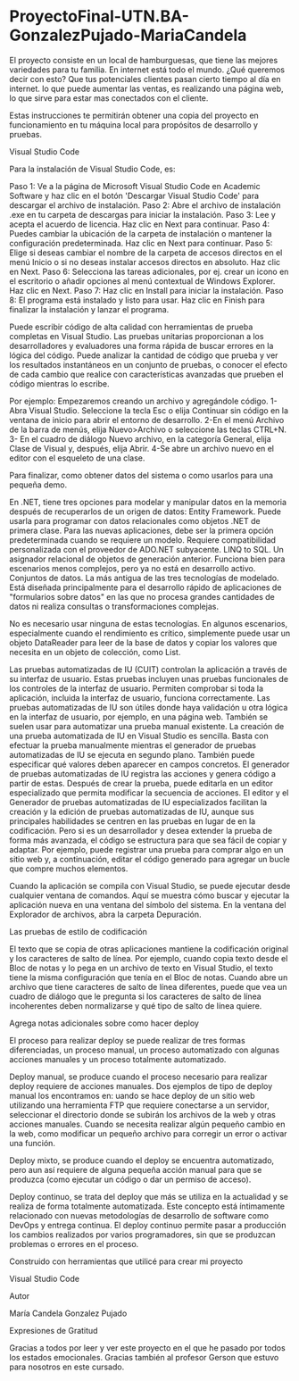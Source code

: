 # ProyectoFinal-UTN.BA-GonzalezPujado-MariaCandela

El proyecto consiste en un local de hamburguesas, que tiene las mejores variedades para tu familia. En internet está todo el mundo. ¿Qué queremos decir con esto? Que tus potenciales clientes pasan cierto tiempo al día en internet. lo que puede aumentar las ventas, es realizando una página web, lo que sirve para estar mas conectados con el cliente.

Estas instrucciones te permitirán obtener una copia del proyecto en funcionamiento en tu máquina local para propósitos de desarrollo y pruebas.

Visual Studio Code

Para la instalación de Visual Studio Code, es: 

Paso 1: Ve a la página de Microsoft Visual Studio Code en Academic Software y haz clic en el botón 'Descargar Visual Studio Code' para descargar el archivo de instalación.
Paso 2: Abre el archivo de instalación .exe en tu carpeta de descargas para iniciar la instalación.
Paso 3: Lee y acepta el acuerdo de licencia. Haz clic en Next para continuar.
Paso 4: Puedes cambiar la ubicación de la carpeta de instalación o mantener la configuración predeterminada. Haz clic en Next para continuar.
Paso 5: Elige si deseas cambiar el nombre de la carpeta de accesos directos en el menú Inicio o si no deseas instalar accesos directos en absoluto. Haz clic en Next.
Paso 6: Selecciona las tareas adicionales, por ej. crear un icono en el escritorio o añadir opciones al menú contextual de Windows Explorer. Haz clic en Next.
Paso 7: Haz clic en Install para iniciar la instalación.
Paso 8: El programa está instalado y listo para usar. Haz clic en Finish para finalizar la instalación y lanzar el programa.

Puede escribir código de alta calidad con herramientas de prueba completas en Visual Studio. Las pruebas unitarias proporcionan a los desarrolladores y evaluadores una forma rápida de buscar errores en la lógica del código. Puede analizar la cantidad de código que prueba y ver los resultados instantáneos en un conjunto de pruebas, o conocer el efecto de cada cambio que realice con características avanzadas que prueben el código mientras lo escribe.

Por ejemplo:
Empezaremos creando un archivo y agregándole código.
1-Abra Visual Studio. Seleccione la tecla Esc o elija Continuar sin código en la ventana de inicio para abrir el entorno de desarrollo.
2-En el menú Archivo de la barra de menús, elija Nuevo>Archivo o seleccione las teclas CTRL+N.
3- En el cuadro de diálogo Nuevo archivo, en la categoría General, elija Clase de Visual y, después, elija Abrir.
4-Se abre un archivo nuevo en el editor con el esqueleto de una clase.

Para finalizar, como obtener datos del sistema o como usarlos para una pequeña demo.

En .NET, tiene tres opciones para modelar y manipular datos en la memoria después de recuperarlos de un origen de datos:
Entity Framework. Puede usarla para programar con datos relacionales como objetos .NET de primera clase. Para las nuevas aplicaciones, debe ser la primera opción predeterminada cuando se requiere un modelo. Requiere compatibilidad personalizada con el proveedor de ADO.NET subyacente.
LINQ to SQL. Un asignador relacional de objetos de generación anterior. Funciona bien para escenarios menos complejos, pero ya no está en desarrollo activo.
Conjuntos de datos. La más antigua de las tres tecnologías de modelado. Está diseñada principalmente para el desarrollo rápido de aplicaciones de "formularios sobre datos" en las que no procesa grandes cantidades de datos ni realiza consultas o transformaciones complejas. 

No es necesario usar ninguna de estas tecnologías. En algunos escenarios, especialmente cuando el rendimiento es crítico, simplemente puede usar un objeto DataReader para leer de la base de datos y copiar los valores que necesita en un objeto de colección, como List<T>.

Las pruebas automatizadas de IU (CUIT) controlan la aplicación a través de su interfaz de usuario. Estas pruebas incluyen unas pruebas funcionales de los controles de la interfaz de usuario. Permiten comprobar si toda la aplicación, incluida la interfaz de usuario, funciona correctamente. Las pruebas automatizadas de IU son útiles donde haya validación u otra lógica en la interfaz de usuario, por ejemplo, en una página web. También se suelen usar para automatizar una prueba manual existente.
La creación de una prueba automatizada de IU en Visual Studio es sencilla. Basta con efectuar la prueba manualmente mientras el generador de pruebas automatizadas de IU se ejecuta en segundo plano. También puede especificar qué valores deben aparecer en campos concretos. El generador de pruebas automatizadas de IU registra las acciones y genera código a partir de estas. Después de crear la prueba, puede editarla en un editor especializado que permita modificar la secuencia de acciones.
El editor y el Generador de pruebas automatizadas de IU especializados facilitan la creación y la edición de pruebas automatizadas de IU, aunque sus principales habilidades se centren en las pruebas en lugar de en la codificación. Pero si es un desarrollador y desea extender la prueba de forma más avanzada, el código se estructura para que sea fácil de copiar y adaptar. 
Por ejemplo, puede registrar una prueba para comprar algo en un sitio web y, a continuación, editar el código generado para agregar un bucle que compre muchos elementos.

Cuando la aplicación se compila con Visual Studio, se puede ejecutar desde cualquier ventana de comandos. Aquí se muestra cómo buscar y ejecutar la aplicación nueva en una ventana del símbolo del sistema.
En la ventana del Explorador de archivos, abra la carpeta Depuración.

Las pruebas de estilo de codificación 

El texto que se copia de otras aplicaciones mantiene la codificación original y los caracteres de salto de línea. Por ejemplo, cuando copia texto desde el Bloc de notas y lo pega en un archivo de texto en Visual Studio, el texto tiene la misma configuración que tenía en el Bloc de notas.
Cuando abre un archivo que tiene caracteres de salto de línea diferentes, puede que vea un cuadro de diálogo que le pregunta si los caracteres de salto de línea incoherentes deben normalizarse y qué tipo de salto de línea quiere.
  
Agrega notas adicionales sobre como hacer deploy
 
El proceso para realizar deploy se puede realizar de tres formas diferenciadas, un proceso manual, un proceso automatizado con algunas acciones manuales y un proceso totalmente automatizado. 

Deploy manual, se produce cuando el proceso necesario para realizar deploy requiere de acciones manuales. 
Dos ejemplos de tipo de deploy manual los encontramos en: uando se hace deploy de un sitio web utilizando una herramienta FTP que requiere conectarse a un servidor, seleccionar el directorio donde se subirán los archivos de la web y otras acciones manuales.
Cuando se necesita realizar algún pequeño cambio en la web, como modificar un pequeño archivo para corregir un error o activar una función.

Deploy mixto, se produce cuando el deploy se encuentra automatizado, pero aun así requiere de alguna pequeña acción manual para que se produzca (como ejecutar un código o dar un permiso de acceso). 

Deploy continuo, se trata del deploy que más se utiliza en la actualidad y se realiza de forma totalmente automatizada. Este concepto está íntimamente relacionado con nuevas metodologías de desarrollo de software como DevOps y entrega continua.
El deploy continuo permite pasar a producción los cambios realizados por varios programadores, sin que se produzcan problemas o errores en el proceso.

Construido con herramientas que utilicé para crear mi proyecto

Visual Studio Code

Autor 
  
María Candela Gonzalez Pujado
  
Expresiones de Gratitud 
 
Gracias a todos por leer y ver este proyecto en el que he pasado por todos los estados emocionales. Gracias también al profesor Gerson que estuvo para nosotros en este cursado.
